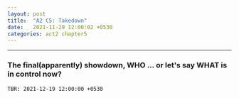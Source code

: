 ```yaml
--- 
layout: post
title:  "A2 C5: Takedown"
date:   2021-11-29 12:00:02 +0530
categories: act2 chapter5
---
```


---
### The final(apparently) showdown, WHO ... or let's say WHAT is in control now?


`TBR: 2021-12-19 12:00:00 +0530`


